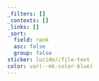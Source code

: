 ```yaml
---
_filters: []
_contexts: []
_links: []
_sort:
  field: rank
  asc: false
  group: false
sticker: lucide//file-text
color: var(--mk-color-blue)
---
```

